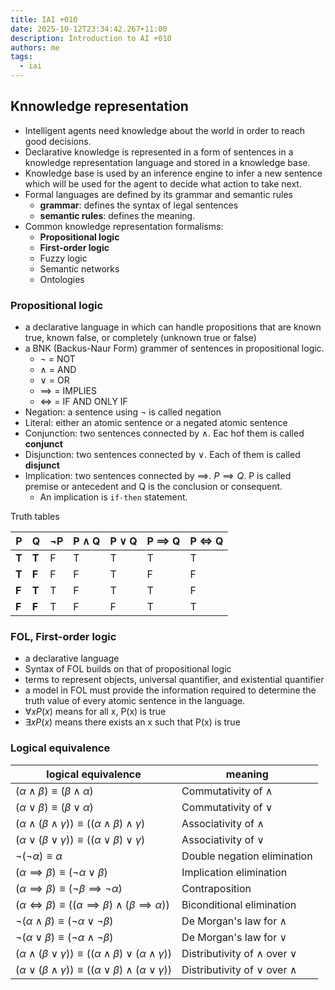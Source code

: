 ```yaml
---
title: IAI +010
date: 2025-10-12T23:34:42.267+11:00
description: Introduction to AI +010
authors: me
tags:
  - iai
---
```


## Knnowledge representation

- Intelligent agents need knowledge about the world in order to reach good decisions.
- Declarative knowledge is represented in a form of sentences in a knowledge representation language and stored in a knowledge base.
- Knowledge base is used by an inference engine to infer a new sentence which will be used for the agent to decide what action to take next.
- Formal languages are defined by its grammar and semantic rules
  - **grammar**: defines the syntax of legal sentences
  - **semantic rules**: defines the meaning.
- Common knowledge representation formalisms:
  - **Propositional logic**
  - **First-order logic**
  - Fuzzy logic
  - Semantic networks
  - Ontologies

### Propositional logic

- a declarative language in which can handle propositions that are known true, known false, or completely (unknown true or false)
- a BNK (Backus-Naur Form) grammer of sentences in propositional logic.
  - $\neg$ = NOT
  - $\land$ = AND
  - $\lor$ = OR
  - $\implies$ = IMPLIES
  - $\iff$ = IF AND ONLY IF
- Negation: a sentence using $\neg$ is called negation
- Literal: either an atomic sentence or a negated atomic sentence
- Conjunction: two sentences connected by $\land$. Eac hof them is called **conjunct**
- Disjunction: two sentences connected by $\lor$. Each of them is called **disjunct**
- Implication: two sentences connected by $\implies$. $P \implies Q$. P is called premise or antecedent and Q is the conclusion or consequent.
  - An implication is `if-then` statement.

Truth tables

|   P   |   Q   | $\neg$P | P $\land$ Q | P $\lor$ Q | P $\implies$ Q | P $\iff$ Q |
|-------|-------|---------|-------------|------------|----------------|------------|
| **T** | **T** |    F    |      T      |     T      |       T        |     T      |
| **T** | **F** |    F    |      F      |     T      |       F        |     F      |
| **F** | **T** |    T    |      F      |     T      |       T        |     F      |
| **F** | **F** |    T    |      F      |     F      |       T        |     T      |

### FOL, First-order logic

- a declarative language
- Syntax of FOL builds on that of propositional logic
- terms to represent objects, universal quantifier, and existential quantifier
- a model in FOL must provide the information required to determine the truth value of every atomic sentence in the language.
- $\forall x P(x)$ means for all x, P(x) is true
- $\exists x P(x)$ means there exists an x such that P(x) is true

### Logical equivalence

| logical equivalence | meaning                          |
|---------------------|----------------------------------|
| $(\alpha \land \beta) \equiv (\beta \land \alpha)$ | Commutativity of $\land$          |
| $(\alpha \lor \beta) \equiv (\beta \lor \alpha)$  | Commutativity of $\lor$           |
| $(\alpha \land (\beta \land \gamma)) \equiv ((\alpha \land \beta) \land \gamma)$ | Associativity of $\land$          |
| $(\alpha \lor (\beta \lor \gamma)) \equiv ((\alpha \lor \beta) \lor \gamma)$  | Associativity of $\lor$           |
| $\neg(\neg \alpha) \equiv \alpha$                     | Double negation elimination |
| $(\alpha \implies \beta) \equiv (\neg \alpha \lor \beta)$ | Implication elimination          |
| $(\alpha \implies \beta) \equiv (\neg \beta \implies \neg \alpha)$ | Contraposition                   |
| ($\alpha \iff \beta) \equiv ((\alpha \implies \beta) \land (\beta \implies \alpha))$ | Biconditional elimination        |
| $\neg(\alpha \land \beta) \equiv (\neg \alpha \lor \neg \beta)$ | De Morgan's law for $\land$      |
| $\neg(\alpha \lor \beta) \equiv (\neg \alpha \land \neg \beta)$ | De Morgan's law for $\lor$       |
| $(\alpha \land (\beta \lor \gamma)) \equiv ((\alpha \land \beta) \lor (\alpha \land \gamma))$ | Distributivity of $\land$ over $\lor$ |
| $(\alpha \lor (\beta \land \gamma)) \equiv ((\alpha \lor \beta) \land (\alpha \lor \gamma))$ | Distributivity of $\lor$ over $\land$ |
